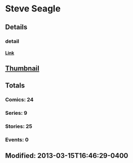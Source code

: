 # Steve  Seagle 
## Details
### detail
#### [Link](http://marvel.com/comics/creators/3998/steve_seagle?utm_campaign=apiRef&utm_source=225578a89fc76f3d20fbffda5d17a88d)
## [Thumbnail](http://i.annihil.us/u/prod/marvel/i/mg/b/40/image_not_available.jpg)
## Totals
### Comics: 24
### Series: 9
### Stories: 25
### Events: 0
## Modified: 2013-03-15T16:46:29-0400